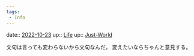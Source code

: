 ```yaml
---
tags:
 - Info
---
```


date:: [2022-10-23](Daily_Note/2022-10-23.md)
up:: [Life](../Bar/Novel/Chaos/Life.md)
up:: [Just-World](../Bar/Novel/Just-World/Just-World.md)

文句は言っても変わらないから文句なんだ。
変えたいならちゃんと意見する。